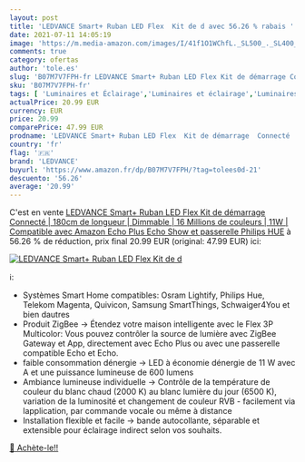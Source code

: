 ```yaml
---
layout: post
title: 'LEDVANCE Smart+ Ruban LED Flex  Kit de d avec 56.26 % rabais '
date: 2021-07-11 14:05:19
image: 'https://m.media-amazon.com/images/I/41f1O1WChfL._SL500_._SL400_.jpg'
comments: true
category: ofertas
author: 'tole.es'
slug: 'B07M7V7FPH-fr LEDVANCE Smart+ Ruban LED Flex Kit de démarrage Connecté |...'
sku: 'B07M7V7FPH-fr'
tags: [ 'Luminaires et Éclairage','Luminaires et éclairage','Luminaires intérieur','Rubans à LED','ledvance','Éclairage spécial', ]
actualPrice: 20.99 EUR
currency: EUR
price: 20.99
comparePrice: 47.99 EUR
prodname: 'LEDVANCE Smart+ Ruban LED Flex  Kit de démarrage  Connecté | 180cm de longueur | Dimmable | 16 Millions de couleurs | 11W | Compatible avec Amazon Echo Plus  Echo Show et passerelle Philips HUE'
country: 'fr'
flag: '🇫🇷'
brand: 'LEDVANCE'
buyurl: 'https://www.amazon.fr/dp/B07M7V7FPH/?tag=tolees0d-21'
descuento: '56.26'
average: '20.99'
---
```


C'est en vente [LEDVANCE Smart+ Ruban LED Flex  Kit de démarrage  Connecté | 180cm de longueur | Dimmable | 16 Millions de couleurs | 11W | Compatible avec Amazon Echo Plus  Echo Show et passerelle Philips HUE](https://www.amazon.fr/dp/B07M7V7FPH/?tag=tolees0d-21)  à  56.26 % de réduction, prix final  20.99 EUR (original: 47.99 EUR) ici:

[![LEDVANCE Smart+ Ruban LED Flex  Kit de d](https://m.media-amazon.com/images/I/41f1O1WChfL._SL500_._SL400_.jpg)](https://www.amazon.fr/dp/B07M7V7FPH/?tag=tolees0d-21)

ℹ️:

- Systèmes Smart Home compatibles: Osram Lightify, Philips Hue, Telekom Magenta, Quivicon, Samsung SmartThings, Schwaiger4You et bien dautres
- Produit ZigBee -> Étendez votre maison intelligente avec le Flex 3P Multicolor: Vous pouvez contrôler la source de lumière avec ZigBee Gateway et App, directement avec Echo Plus ou avec une passerelle compatible Echo et Echo.
- faible consommation dénergie -> LED à économie dénergie de 11 W avec A et une puissance lumineuse de 600 lumens
- Ambiance lumineuse individuelle -> Contrôle de la température de couleur du blanc chaud (2000 K) au blanc lumière du jour (6500 K), variation de la luminosité et changement de couleur RVB - facilement via lapplication, par commande vocale ou même à distance
- Installation flexible et facile -> bande autocollante, séparable et extensible pour éclairage indirect selon vos souhaits.

[🛒 Achète-le!!](https://www.amazon.fr/dp/B07M7V7FPH/?tag=tolees0d-21)
